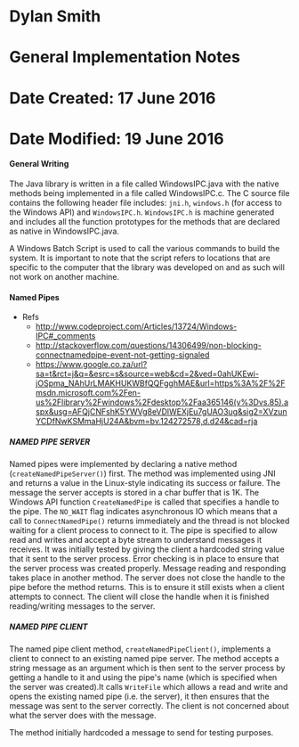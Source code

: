 # Dylan Smith 
# General Implementation Notes 
# Date Created: 17 June 2016 
# Date Modified: 19 June 2016 

#### General Writing 
The Java library is written in a file called WindowsIPC.java
with the native methods being implemented in a file called WindowsIPC.c. The C source file contains the following
header file includes: `jni.h`, `windows.h` (for access to the Windows API) and `WindowsIPC.h`. `WindowsIPC.h` is machine
generated and includes all the function prototypes for the 
methods that are declared as native in WindowsIPC.java. 

A Windows Batch Script is used to call the various commands to
build the system. It is important to note that the script refers
to locations that are specific to the computer that the library
was developed on and as such will not work on another machine. 

#### Named Pipes

* Refs
  - http://www.codeproject.com/Articles/13724/Windows-IPC#_comments
  - http://stackoverflow.com/questions/14306499/non-blocking-connectnamedpipe-event-not-getting-signaled
  - https://www.google.co.za/url?sa=t&rct=j&q=&esrc=s&source=web&cd=2&ved=0ahUKEwi-jOSpma_NAhUrLMAKHUKWBfQQFgghMAE&url=https%3A%2F%2Fmsdn.microsoft.com%2Fen-us%2Flibrary%2Fwindows%2Fdesktop%2Faa365146(v%3Dvs.85).aspx&usg=AFQjCNFshK5YWVg8eVDlWEXjEu7gUAO3ug&sig2=XVzunYCDfNwKSMmaHjU24A&bvm=bv.124272578,d.d24&cad=rja

##### NAMED PIPE SERVER 
Named pipes were implemented by declaring a native method (`createNamedPipeServer()`) first. The method was implemented using JNI and returns a value in the Linux-style indicating its success or failure. The message the server accepts is stored in a char buffer that is 1K. The Windows API function `CreateNamedPipe` is called that specifies a handle to the pipe. The `NO_WAIT` flag indicates asynchronous IO which means that a call to `ConnectNamedPipe()` returns immediately and the thread is not blocked waiting for a client process to connect to it. The pipe is specified to allow read and writes and accept a byte stream to understand messages it receives. It was initially tested by giving the client a hardcoded string value that it sent to the server process. Error checking is in place to ensure that the server process was created properly. Message reading 
and responding takes place in another method. The server does not
close the handle to the pipe before the method returns. This is 
to ensure it still exists when a client attempts to connect.
The client will close the handle when it is finished
reading/writing messages to the server.

##### NAMED PIPE CLIENT 
The named pipe client method, `createNamedPipeClient()`, implements a client to connect to an existing named pipe server. The method accepts a string message as an argument which is then sent to the server process by getting a handle to it and using the pipe's name (which is specified when the server was created).It calls `WriteFile` which allows a read and write and opens the existing named pipe (i.e. the server), it then ensures that the message was sent to the server correctly. The client is not concerned about what the server does with the message. 

The method initially hardcoded a message to send for testing 
purposes. 

